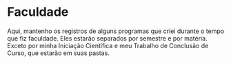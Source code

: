 # Faculdade

Aqui, mantenho os registros de alguns programas que criei durante o tempo que fiz faculdade. Eles estarão separados por semestre e por matéria. Exceto por minha Iniciação Científica e meu Trabalho de Conclusão de Curso, que estarão em suas pastas.
